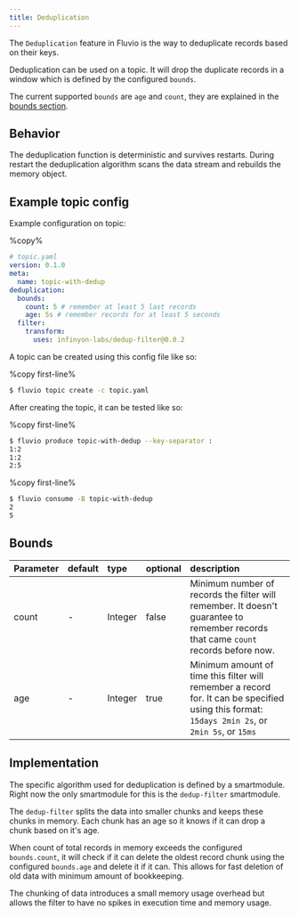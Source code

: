 ```yaml
---
title: Deduplication
---
```


The `Deduplication` feature in Fluvio is the way to deduplicate records based on their keys.

Deduplication can be used on a topic.
It will drop the duplicate records in a window which is defined by the configured `bounds`.

The current supported `bounds` are `age` and `count`, they are explained in the [bounds section](#bounds).

## Behavior

The deduplication function is deterministic and survives restarts. During restart the deduplication algorithm scans the data stream and rebuilds the memory object.

## Example topic config

Example configuration on topic:

%copy%
```yaml
# topic.yaml
version: 0.1.0
meta:
  name: topic-with-dedup
deduplication:
  bounds:
    count: 5 # remember at least 5 last records
    age: 5s # remember records for at least 5 seconds
  filter:
    transform:
      uses: infinyon-labs/dedup-filter@0.0.2 
```
A topic can be created using this config file like so:

%copy first-line%
```bash
$ fluvio topic create -c topic.yaml
```

After creating the topic, it can be tested like so:

%copy first-line%
```bash
$ fluvio produce topic-with-dedup --key-separator :
1:2
1:2
2:5
```

%copy first-line%
```bash
$ fluvio consume -B topic-with-dedup
2
5
```

## Bounds

| Parameter       | default | type   | optional | description                                           |
|:-------------|:--------| :---   | :---   |:------------------------------------------------------|
| count |    -    | Integer | false | Minimum number of records the filter will remember. It doesn't guarantee to remember records that came `count` records before now. |
| age   |    -    | Integer | true | Minimum amount of time this filter will remember a record for. It can be specified using this format: `15days 2min 2s`, or `2min 5s`, or `15ms` | |

## Implementation

The specific algorithm used for deduplication is defined by a smartmodule. Right now the only smartmodule for this is the `dedup-filter` smartmodule.

The `dedup-filter` splits the data into smaller chunks and keeps these chunks in memory. Each chunk has an age so it knows if it can
drop a chunk based on it's age.

When count of total records in memory exceeds the configured `bounds.count`, it will check if it can delete the oldest record chunk using the configured `bounds.age` and delete it if it can. This allows for fast deletion of old data with minimum amount of bookkeeping.

The chunking of data introduces a small memory usage overhead but allows the filter to have no spikes in execution time and memory usage.
